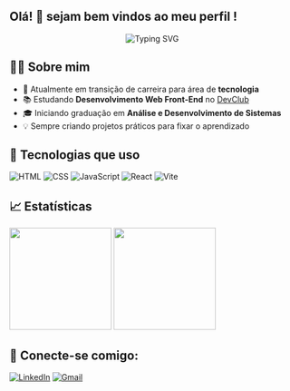 ## Olá! :wave: sejam bem vindos ao meu perfil !

<p align="center">
  <img src="https://readme-typing-svg.herokuapp.com?font=Fira+Code&size=24&pause=1000&center=true&vCenter=true&width=435&lines=Sou+Jonatham+Carvalho;Desenvolvedor+Front-end;apaixonado+Sempre+em+busca;de+evoluir+🚀" alt="Typing SVG" />
</p>

## 👨‍💻 Sobre mim

- 💼 Atualmente em transição de carreira para área de **tecnologia**
- 📚 Estudando **Desenvolvimento Web Front-End** no [DevClub](https://aulas.devclub.com.br/login)
- 🎓 Iniciando graduação em **Análise e Desenvolvimento de Sistemas**
- 💡 Sempre criando projetos práticos para fixar o aprendizado

## 🚀 Tecnologias que uso

![HTML](https://img.shields.io/badge/-HTML5-E34F26?style=flat&logo=html5&logoColor=white)
![CSS](https://img.shields.io/badge/-CSS3-1572B6?style=flat&logo=css3&logoColor=white)
![JavaScript](https://img.shields.io/badge/-JavaScript-F7DF1E?style=flat&logo=javascript&logoColor=black)
![React](https://img.shields.io/badge/-React-61DAFB?style=flat&logo=react&logoColor=black)
 ![Vite](https://img.shields.io/badge/-Vite-646CFF?style=flat&logo=vite&logoColor=white)

 ## 📈 Estatísticas
 
  <div >
  <img height="180em" src="https://github-readme-stats.vercel.app/api?username=JonathamCarvalho&show_icons=true&theme=tokyonight&include_all_commits=true&count_private=true"/>
  <img height="180em" src="https://github-readme-stats.vercel.app/api/top-langs/?username=JonathamCarvalho&layout=compact&langs_count=7&theme=tokyonight"/>
</div>

  ## 🤝 Conecte-se comigo:

[![LinkedIn](https://img.shields.io/badge/-LinkedIn-0A66C2?style=flat&logo=linkedin&logoColor=white)](https://www.linkedin.com/in/jonatham-carvalho-b21ab61b0/)
[![Gmail](https://img.shields.io/badge/-jonatham.carvalho@gmail.com-D14836?style=flat&logo=gmail&logoColor=white)](mailto:jonatham.carvalho@gmail.com)




  
  
  
